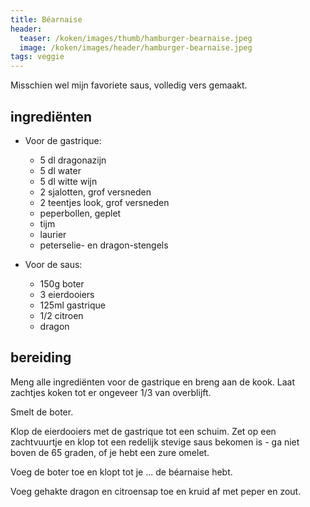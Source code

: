 ```yaml
---
title: Béarnaise
header:
  teaser: /koken/images/thumb/hamburger-bearnaise.jpeg
  image: /koken/images/header/hamburger-bearnaise.jpeg
tags: veggie
---
```


Misschien wel mijn favoriete saus, volledig vers gemaakt.

## ingrediënten

* Voor de gastrique:
  * 5 dl dragonazijn
  * 5 dl water
  * 5 dl witte wijn
  * 2 sjalotten, grof versneden
  * 2 teentjes look, grof versneden
  * peperbollen, geplet
  * tijm
  * laurier
  * peterselie- en dragon-stengels

* Voor de saus:
  * 150g boter
  * 3 eierdooiers
  * 125ml gastrique
  * 1/2 citroen
  * dragon

## bereiding

Meng alle ingrediënten voor de gastrique en breng aan de kook. Laat zachtjes koken tot er ongeveer 1/3 van overblijft.

Smelt de boter.

Klop de eierdooiers met de gastrique tot een schuim. Zet op een zachtvuurtje en klop tot een redelijk stevige saus bekomen is - ga niet boven de 65 graden, of je hebt een zure omelet.

Voeg de boter toe en klopt tot je ... de béarnaise hebt.

Voeg gehakte dragon en citroensap toe en kruid af met peper en zout.

